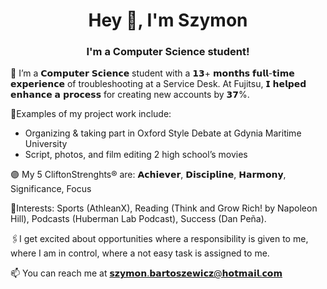 <h1 align="center">Hey 👋, I'm Szymon</h1>
<h3 align="center">I'm a Computer Science student!</h3>

🌱 I’m a 𝗖𝗼𝗺𝗽𝘂𝘁𝗲𝗿 𝗦𝗰𝗶𝗲𝗻𝗰𝗲 student with a 𝟭𝟯+ 𝗺𝗼𝗻𝘁𝗵𝘀 𝗳𝘂𝗹𝗹-𝘁𝗶𝗺𝗲 𝗲𝘅𝗽𝗲𝗿𝗶𝗲𝗻𝗰𝗲 of troubleshooting at a Service Desk. At Fujitsu, 𝗜 𝗵𝗲𝗹𝗽𝗲𝗱 𝗲𝗻𝗵𝗮𝗻𝗰𝗲 𝗮 𝗽𝗿𝗼𝗰𝗲𝘀𝘀 for creating new accounts by 𝟯𝟳%.

💼Examples of my project work include:
* Organizing & taking part in Oxford Style Debate at Gdynia Maritime University
* Script, photos, and film editing 2 high school’s movies

🟣 My 5 CliftonStrenghts® are: 𝗔𝗰𝗵𝗶𝗲𝘃𝗲𝗿, 𝗗𝗶𝘀𝗰𝗶𝗽𝗹𝗶𝗻𝗲, 𝗛𝗮𝗿𝗺𝗼𝗻𝘆, Significance, Focus

🚀Interests: Sports (AthleanX), Reading (Think and Grow Rich! by Napoleon Hill), Podcasts (Huberman Lab Podcast), Success (Dan Peña).

🖇️I get excited about opportunities where a responsibility is given to me, where I am in control, where a not easy task is assigned to me.

📫 You can reach me at 𝘀𝘇𝘆𝗺𝗼𝗻.𝗯𝗮𝗿𝘁𝗼𝘀𝘇𝗲𝘄𝗶𝗰𝘇@𝗵𝗼𝘁𝗺𝗮𝗶𝗹.𝗰𝗼𝗺

<!--
- 🇮🇹 I'm Erasmus exchange student at Univerity of Pavia, Italy!

- 🌱 I study Computer Science at WSB Merito University in Gdansk, Poland (MSc Diploma expected in 2023)

- 📫 You can checkout my online resume at https://avalanche284.github.io/simon-ba/

- 😄 Pronouns: Simon

- 💬 You can reach me on: szymon.bartoszewicz@hotmail.com




- 🔭 I would love for you to checkout my projects, [modern-resume-theme](https://github.com/sproogen/modern-resume-theme) and [itsgoingto.be](https://github.com/sproogen/itsgoingto.be)




- ⚡ Fun fact: I have 2 horses and ride almost every day!


<p>&nbsp;<img align="center" src="https://github-readme-stats.vercel.app/api?username=sproogen&show_icons=true&locale=en" alt="sproogen" /></p>


**sproogen/sproogen** is a ✨ _special_ ✨ repository because its `README.md` (this file) appears on your GitHub profile.

Here are some ideas to get you started:

- 🔭 I’m currently working on ...
- 🌱 I’m currently learning ...
- 👯 I’m looking to collaborate on ...
- 🤔 I’m looking for help with ...
- 💬 Ask me about ...
- 📫 How to reach me: ...
- 😄 Pronouns: ...
- ⚡ Fun fact: ...



- 👋 Hi, I’m @avalanche284
- 👀 I’m interested in ...
- 🌱 I’m currently learning ...
- 💞️ I’m looking to collaborate on ...
- 📫 How to reach me ...


avalanche284/avalanche284 is a ✨ special ✨ repository because its `README.md` (this file) appears on your GitHub profile.
You can click the Preview link to take a look at your changes.
--->
